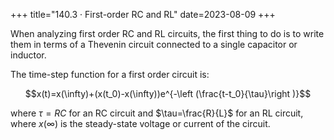 +++
title="140.3 · First-order RC and RL"
date=2023-08-09
+++

When analyzing first order RC and RL circuits, the first thing to do is to write them in terms of a Thevenin circuit connected to a single capacitor or inductor.

The time-step function for a first order circuit is:

$$x(t)=x(\infty)+(x(t_0)-x(\infty))e^{-\left (\frac{t-t_0}{\tau}\right )}$$

where $\tau=RC$ for an RC circuit and $\tau=\frac{R}{L}$ for an RL circuit,
where $x(\infty)$ is the steady-state voltage or current of the circuit.


